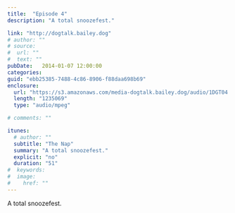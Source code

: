 ```yaml
---
title:  "Episode 4"
description: "A total snoozefest."

link: "http://dogtalk.bailey.dog"
# author: ""
# source:
#  url: ""
#  text: ""
pubDate:   2014-01-07 12:00:00
categories:
guid: "ebb25385-7488-4c86-8906-f88daa698b69"
enclosure:
  url: "https://s3.amazonaws.com/media-dogtalk.bailey.dog/audio/1DGT04.mp3"
  length: "1235069"
  type: "audio/mpeg"

# comments: ""

itunes:
  # author: ""
  subtitle: "The Nap"
  summary: "A total snoozefest."
  explicit: "no"
  duration: "51"
#  keywords:
#  image:
#    href: ""
---
```


<p>A total snoozefest.</p>
